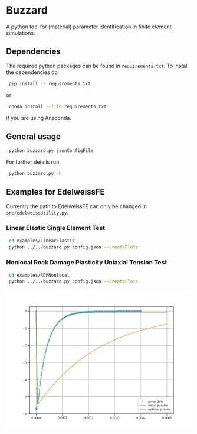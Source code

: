 # Buzzard

A python tool for (material) parameter identification in finite element simulations.

## Dependencies

The required python packages can be found in ``requirements.txt``.
To install the dependencies do

```bash
 pip install -r requirements.txt
```
or
```bash
 conda install --file requirements.txt
```
if you are using Anaconda.


## General usage

```bash
 python buzzard.py jsonConfigFile
```

For further details run

```bash
 python buzzard.py -h
```


## Examples for EdelweissFE

Currently the path to EdelweissFE can only be changed in ``src/edelweissUtility.py``.

### Linear Elastic Single Element Test

```bash
 cd examples/LinearElastic
 python ../../buzzard.py config.json --createPlots
```

### Nonlocal Rock Damage Plasticity Uniaxial Tension Test 

```bash
 cd examples/RDPNonlocal
 python ../../buzzard.py config.json --createPlots
```
![Image](share/rdp_sim.png "Uniaxial tension test")

